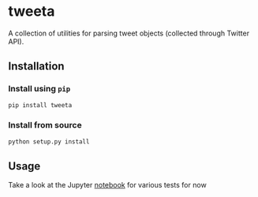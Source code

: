 # tweeta

A collection of utilities for parsing tweet objects (collected through Twitter API).

## Installation

### Install using `pip`
```bash
pip install tweeta
```

### Install from source

```bash
python setup.py install
```

## Usage

Take a look at the Jupyter [notebook](tweeta_test.ipynb) for various tests for now 
